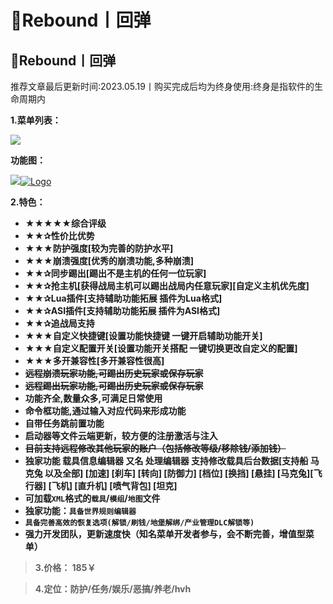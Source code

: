 # 🥓Rebound丨回弹

## 🥓Rebound丨回弹

推荐文章最后更新时间:2023.05.19丨购买完成后均为终身使用:终身是指软件的生命周期内

**1.菜单列表：**

![](https://docs.hzz.im/\~gitbook/image?url=https%3A%2F%2F1382592200-files.gitbook.io%2F%7E%2Ffiles%2Fv0%2Fb%2Fgitbook-x-prod.appspot.com%2Fo%2Fspaces%252F7YXEHggLzaiKwZjRSOD4%252Fuploads%252F8Aba7CiEtkJM5jpALMV2%252F%25E5%259B%259E%25E5%25BC%25B92.0.png%3Falt%3Dmedia%26token%3D930e5060-820e-418e-ae3a-d28325f5850b\&width=768\&dpr=4\&quality=100\&sign=11fb5bed\&sv=1)

**功能图：**

![](https://docs.hzz.im/\~gitbook/image?url=https%3A%2F%2F1382592200-files.gitbook.io%2F%7E%2Ffiles%2Fv0%2Fb%2Fgitbook-x-prod.appspot.com%2Fo%2Fspaces%252F7YXEHggLzaiKwZjRSOD4%252Fuploads%252Fwpu2JdjPS1Vfwfu9Vk63%252F%25E5%259B%259E%25E5%25BC%25B9v1.9.9%25E5%258A%259F%25E8%2583%25BD%25E8%25B5%258F%25E6%259E%2590.png%3Falt%3Dmedia%26token%3Dea9ec97f-cdb9-448d-a706-97fe70d4a19d\&width=768\&dpr=4\&quality=100\&sign=8cd340bf\&sv=1)[![Logo](https://assets.woozooo.com/assets/favicon.ico)](https://hzmod.lanzoub.com/ifWOP0u0qi7c)

**2.特色：**

* **★★★★★综合评级**
* **★★✰性价比优势**
* **★★★防护强度\[较为完善的防护水平]**
* **★★★崩溃强度\[优秀的崩溃功能,多种崩溃]**
* **★★✰同步踢出\[踢出不是主机的任何一位玩家]**
* **★★✰抢主机\[获得战局主机可以踢出战局内任意玩家]\[自定义主机优先度]**
* **★★✰Lua插件\[支持辅助功能拓展 插件为Lua格式]**
* **★★✰ASI插件\[支持辅助功能拓展 插件为ASI格式]**
* **★★✰追战局支持**
* **★★★自定义快捷键\[设置功能快捷键 一键开启辅助功能开关]**
* **★★★自定义配置开关\[设置功能开关搭配 一键切换更改自定义的配置]**
* **★★★多开兼容性\[多开兼容性很高]**
* ~~**远程崩溃玩家功能,可踢出历史玩家或保存玩家**~~
* ~~**远程踢出玩家功能,可踢出历史玩家或保存玩家**~~
* **功能齐全,数量众多,可满足日常使用**
* **命令框功能,通过输入对应代码来形成功能**
* **自带任务跳前置功能**
* **启动器等文件云端更新，较方便的注册激活与注入**
* ~~**目前支持远程修改其他玩家的账户（包括修改等级/移除钱/添加钱）**~~
* **独家功能 载具信息编辑器 又名 处理编辑器 支持修改载具后台数据\[支持船 马克兔 以及全部] \[加速] \[刹车] \[转向] \[防御力] \[档位] \[换挡] \[悬挂] \[马克兔]\[飞行器] \[飞机] \[直升机] \[喷气背包] \[坦克]**
* **可加载`XML`格式的`载具`/`模组`/`地图`文件**
* **独家功能：`具备世界规则编辑器`**
* **`具备完善高效的恢复选项(解锁/刷钱/地堡解绑/产业管理DLC解锁等)`**
* **强力开发团队，更新速度快（知名菜单开发者参与，会不断完善，增值型菜单）**

> **3.价格： 185￥**

> **4.定位：防护/任务/娱乐/恶搞/养老/hvh**
